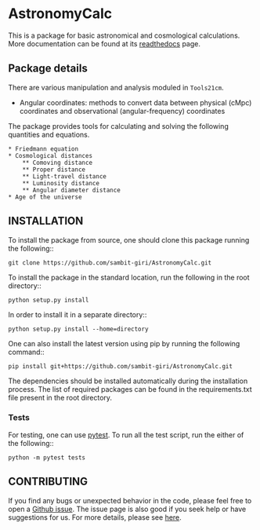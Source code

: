 # AstronomyCalc

This is a package for basic astronomical and cosmological calculations. More documentation can be found at its [readthedocs](https://AstronomyCalc.readthedocs.io/) page.


## Package details

There are various manipulation and analysis moduled in `Tools21cm`. 

* Angular coordinates: methods to convert data between physical (cMpc) coordinates and observational (angular-frequency) coordinates

The package provides tools for calculating and solving the following quantities and equations.
    
    * Friedmann equation
    * Cosmological distances
        ** Comoving distance
        ** Proper distance
        ** Light-travel distance 
        ** Luminosity distance
        ** Angular diameter distance
    * Age of the universe

## INSTALLATION

To install the package from source, one should clone this package running the following::

    git clone https://github.com/sambit-giri/AstronomyCalc.git

To install the package in the standard location, run the following in the root directory::

    python setup.py install

In order to install it in a separate directory::

    python setup.py install --home=directory

One can also install the latest version using pip by running the following command::

    pip install git+https://github.com/sambit-giri/AstronomyCalc.git

The dependencies should be installed automatically during the installation process. The list of required packages can be found in the requirements.txt file present in the root directory.

### Tests

For testing, one can use [pytest](https://docs.pytest.org/en/stable/). To run all the test script, run the either of the following::

    python -m pytest tests
    
## CONTRIBUTING

If you find any bugs or unexpected behavior in the code, please feel free to open a [Github issue](https://github.com/sambit-giri/AstronomyCalc/issues). The issue page is also good if you seek help or have suggestions for us. For more details, please see [here](https://AstronomyCalc.readthedocs.io/contributing.html).

    
